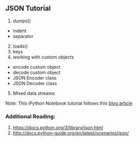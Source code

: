 ## JSON Tutorial  
  
1. dumps() 
  * indent  
  * separator   
2. loads()  
3. keys  
4. working with custom objects  
  * encode custom object  
  * decode custom object    
  * JSON Encoder class  
  * JSON Decoder class  
5. Mixed data streams  
  
Note: This iPython Notebook tutorial follows this [blog article](https://pymotw.com/2/json/)  

### Additional Reading:  
1.  https://docs.python.org/3/library/json.html  
2.  http://docs.python-guide.org/en/latest/scenarios/json/  
